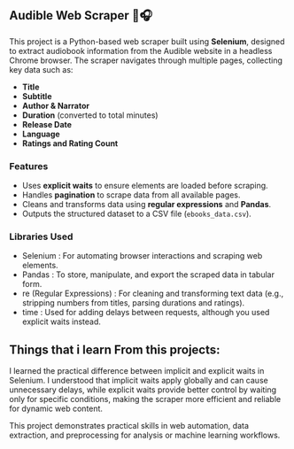 ## Audible Web Scraper 📘🎧

This project is a Python-based web scraper built using **Selenium**, designed to extract audiobook information from the Audible website in a headless Chrome browser. 
The scraper navigates through multiple pages, collecting key data such as:

- **Title**
- **Subtitle**
- **Author & Narrator**
- **Duration** (converted to total minutes)
- **Release Date**
- **Language**
- **Ratings and Rating Count**

### Features
- Uses **explicit waits** to ensure elements are loaded before scraping.
- Handles **pagination** to scrape data from all available pages.
- Cleans and transforms data using **regular expressions** and **Pandas**.
- Outputs the structured dataset to a CSV file (`ebooks_data.csv`).

### Libraries Used
- Selenium : For automating browser interactions and scraping web elements.
- Pandas : To store, manipulate, and export the scraped data in tabular form.
- re (Regular Expressions) : For cleaning and transforming text data (e.g., stripping numbers from titles, parsing durations and ratings).
- time : Used for adding delays between requests, although you used explicit waits instead.

## Things that i learn From this projects:
I learned the practical difference between implicit and explicit waits in Selenium. 
I understood that implicit waits apply globally and can cause unnecessary delays, 
while explicit waits provide better control by waiting only for specific conditions, 
making the scraper more efficient and reliable for dynamic web content.

This project demonstrates practical skills in web automation, data extraction, and preprocessing for analysis or machine learning workflows.

